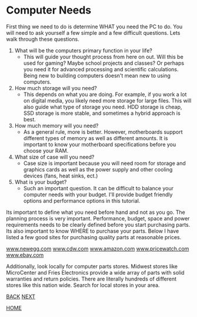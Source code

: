 # Computer Needs
First thing we need to do is determine WHAT you need the PC to do.  You will need to ask yourself a few simple and a few difficult questions.  Lets walk through these questions.  

1. What will be the computers primary function in your life?
	- This will guide your thought process from here on out.  Will this be used for gaming? Maybe school projects and classes? Or perhaps you need it for advanced processing and scientific calculations.  Being new to building computers doesn't mean new to using computers. 
2. How much storage will you need?
	- This depends on what you are doing.  For example, if you work a lot on digital media, you likely need more storage for large files.  This will also guide what type of storage you need.  HDD storage is cheap, SSD storage is more stable, and sometimes a hybrid approach is best.  
3. How much memory will you need?
	- As a general rule, more is better.  However, motherboards support different types of memory as well as different amounts.  It is important to know your motherboard specifications before you choose your RAM. 
4. What size of case will you need?
	- Case size is important because you will need room for storage and graphics cards as well as the power supply and other cooling devices (fans, heat sinks, ect.) 
5. What is your budget?
	- Such an important question. It can be difficult to balance your computer needs with your budget.  I'll provide budget friendly options and performance options in this tutorial.  

Its important to define what you need before hand and not as you go.  The planning process is very important.  Performance, budget, space and power requirements needs to be clearly defined before you start purchasing parts.  Its also important to know WHERE to purchase your parts.  Below I have listed a few good sites for purchasing quality parts at reasonable prices.  

www.newegg.com
www.cdw.com
www.amazon.com
www.pricewatch.com
www.ebay.com

Additionally, look locally for computer parts stores.  Midwest stores like MicroCenter and Fries Electronics provide a wide array of parts with solid warranties and return policies.  There are literally hundreds of different stores like this nation wide.  Search for local stores in your area.  

[BACK](https://github.com/kportell/BuildAPC/blob/main/Terms.md)  [NEXT](https://github.com/kportell/BuildAPC/blob/main/CPU.md)

[HOME](https://github.com/kportell/BuildAPC/blob/main/README.md)
